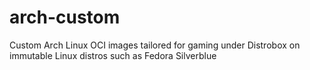 # arch-custom
Custom Arch Linux OCI images tailored for gaming under Distrobox on immutable Linux distros such as Fedora Silverblue
